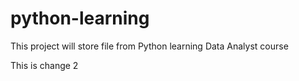 # python-learning
This project will store file from Python learning Data Analyst course

This is change 2